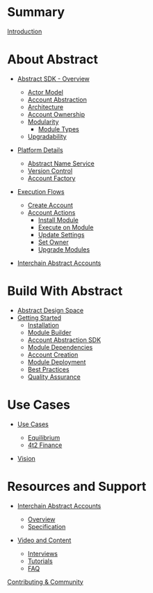 # Summary

[Introduction](./1_intro.md)

# About Abstract

- [Abstract SDK - Overview](./3_framework/1_abstract_sdk.md)
  - [Actor Model](./3_framework/2_actor_model.md)
  - [Account Abstraction](./3_framework/3_account_abstraction.md)
  - [Architecture](./3_framework/4_architecture.md)
  - [Account Ownership](./3_framework/5_ownership.md)
  - [Modularity](./3_framework/6_modularity.md)
    - [Module Types](./3_framework/7_module_types.md)
  - [Upgradability](./3_framework/8_upgradability.md)

- [Platform Details](./5_platform/index.md)
  - [Abstract Name Service](./5_platform/ans.md)
  - [Version Control](./5_platform/version_control.md)
  - [Account Factory](./5_platform/account_factory.md)

- [Execution Flows]()
	- [Create Account](./6_flows/account/create_account.md)
	- [Account Actions]()
		- [Install Module](./6_flows/manager/install_module.md)
		- [Execute on Module](./6_flows/manager/exec_on_module.md)
		- [Update Settings](./6_flows/manager/update_settings.md)
		- [Set Owner]()
		- [Upgrade Modules](./6_flows/manager/upgrade_modules.md)
- [Interchain Abstract Accounts]()

# Build With Abstract

- [Abstract Design Space](./2_introduction/1_design_space.md)
- [Getting Started](./4_get_started/1_index.md)
  - [Installation](./4_get_started/2_installation.md)
  - [Module Builder](./4_get_started/3_module_builder.md)
  - [Account Abstraction SDK](./4_get_started/4_sdk.md)
  - [Module Dependencies]()
  - [Account Creation](./4_get_started/5_account_creation.md)
  - [Module Deployment](./4_get_started/6_module_deployment.md)
  - [Best Practices]()
  - [Quality Assurance]()


# Use Cases
- [Use Cases](./7_use_cases/index.md)
  - [Equilibrium](./7_use_cases/equilibrium.md)
  - [4t2 Finance]()

- [Vision](./8_vision.md)


# Resources and Support

- [Interchain Abstract Accounts](./ibc/index.md)
  - [Overview](./ibc/overview.md)
  - [Specification](./ibc/spec.md)

- [Video and Content]()
  - [Interviews]()
  - [Tutorials]()
  - [FAQ](./video_and_content/faq.md)

[Contributing & Community](./contributing.md)


<!-- -Introduction
   -Brief overview of Abstract and its core principles.
   -Account Abstraction
   -Architecture
   -Modules - overview of modular architecture
   -Governance
   -Value Proposition - Overview of benefits for developers

-Getting Started
   -Installation - guide to get started with Abstraction
   -Account Creation
   -SDK
   -Module Development
       -Create, deploy, and integrate
       -Best practices

-Use Cases
   -Equilibrium/4t2 example
   -Inspiration and guidance for developers to explore new possibilities with Abstract.

-Resources and Support
   -Additional documentation, tutorials, guides
   -Contributing/Community
   -FAQ
   -Discord/Abstract links -->
